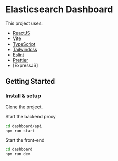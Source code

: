 # Elasticsearch Dashboard

This project uses:

- [ReactJS](https://reactjs.org)
- [Vite](https://vitejs.dev)
- [TypeScript](https://www.typescriptlang.org)
- [Tailwindcss](https://tailwindcss.com)
- [Eslint](https://eslint.org)
- [Prettier](https://prettier.io)
- [ExpressJS]

## Getting Started

### Install & setup

Clone the project.

Start the backend proxy 

```bash
cd dashboard/api
npm run start
```


Start the front-end

```bash
cd dashboard 
npm run dev
```